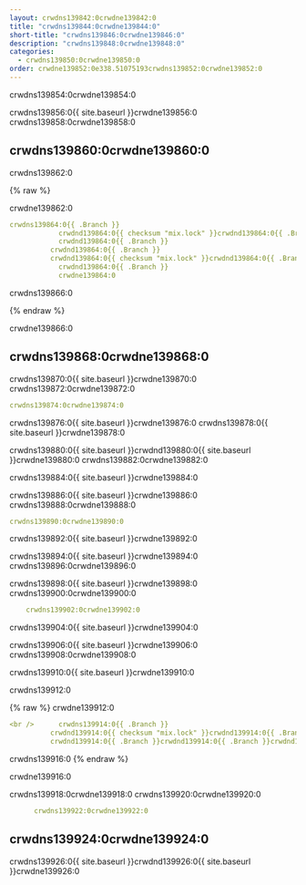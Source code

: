 ```yaml
---
layout: crwdns139842:0crwdne139842:0
title: "crwdns139844:0crwdne139844:0"
short-title: "crwdns139846:0crwdne139846:0"
description: "crwdns139848:0crwdne139848:0"
categories:
  - crwdns139850:0crwdne139850:0
order: crwdne139852:0e338.51075193crwdns139852:0crwdne139852:0
---
```

crwdns139854:0crwdne139854:0

crwdns139856:0{{ site.baseurl }}crwdne139856:0 crwdns139858:0crwdne139858:0

## crwdns139860:0crwdne139860:0

crwdns139862:0

{% raw %}

crwdne139862:0

```yaml
crwdns139864:0{{ .Branch }}
            crwdnd139864:0{{ checksum "mix.lock" }}crwdnd139864:0{{ .Branch }}
            crwdnd139864:0{{ .Branch }}
          crwdnd139864:0{{ .Branch }}
          crwdnd139864:0{{ checksum "mix.lock" }}crwdnd139864:0{{ .Branch }}
            crwdnd139864:0{{ .Branch }}
            crwdne139864:0
```

crwdns139866:0

{% endraw %}

crwdne139866:0

## crwdns139868:0crwdne139868:0

crwdns139870:0{{ site.baseurl }}crwdne139870:0 crwdns139872:0crwdne139872:0

```yaml
crwdns139874:0crwdne139874:0
```

crwdns139876:0{{ site.baseurl }}crwdne139876:0 crwdns139878:0{{ site.baseurl }}crwdne139878:0

crwdns139880:0{{ site.baseurl }}crwdnd139880:0{{ site.baseurl }}crwdne139880:0 crwdns139882:0crwdne139882:0

crwdns139884:0{{ site.baseurl }}crwdne139884:0

crwdns139886:0{{ site.baseurl }}crwdne139886:0 crwdns139888:0crwdne139888:0

```yaml
crwdns139890:0crwdne139890:0 
```

crwdns139892:0{{ site.baseurl }}crwdne139892:0

crwdns139894:0{{ site.baseurl }}crwdne139894:0 crwdns139896:0crwdne139896:0

crwdns139898:0{{ site.baseurl }}crwdne139898:0 crwdns139900:0crwdne139900:0

```yaml
    crwdns139902:0crwdne139902:0
```

crwdns139904:0{{ site.baseurl }}crwdne139904:0

crwdns139906:0{{ site.baseurl }}crwdne139906:0 crwdns139908:0crwdne139908:0

crwdns139910:0{{ site.baseurl }}crwdne139910:0

crwdns139912:0

{% raw %}
crwdne139912:0

```yaml
<br />      crwdns139914:0{{ .Branch }}
          crwdnd139914:0{{ checksum "mix.lock" }}crwdnd139914:0{{ .Branch }}
          crwdnd139914:0{{ .Branch }}crwdnd139914:0{{ .Branch }}crwdnd139914:0{{ checksum "mix.lock" }}crwdnd139914:0{{ .Branch }}crwdnd139914:0{{ .Branch }}crwdne139914:0
```

crwdns139916:0
{% endraw %}

crwdne139916:0

crwdns139918:0crwdne139918:0 crwdns139920:0crwdne139920:0

```yaml
      crwdns139922:0crwdne139922:0
```

## crwdns139924:0crwdne139924:0

crwdns139926:0{{ site.baseurl }}crwdnd139926:0{{ site.baseurl }}crwdne139926:0